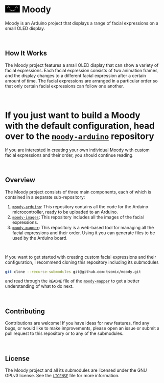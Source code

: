 # <img src="./assets/preview.gif" width="48" height="24" /> Moody

Moody is an Arduino project that displays a range of facial expressions on a small OLED display.


<br/>

## How It Works

The Moody project features a small OLED display that can show a variety of facial expressions. Each facial expression consists of two animation frames, and the display changes to a different facial expression after a certain amount of time. The facial expressions are arranged in a particular order so that only certain facial expressions can follow one another.

<br/>

# If you just want to build a Moody with the default configuration, head over to the [`moody-arduino`](https://github.com/tsomic/moody-arduino) repository
If you are interested in creating your own individual Moody with custom facial expressions and their order, you should continue reading.

<br/>

## Overview

The Moody project consists of three main components, each of which is contained in a separate sub-repository:

1. [`moody-arduino`](https://github.com/tsomic/moody-arduino): This repository contains all the code for the Arduino microcontroller, ready to be uploaded to an Arduino.
2. [`moody-images`](https://github.com/tsomic/moody-images): This repository includes all the images of the facial expressions.
3. [`moody-mapper`](https://github.com/tsomic/moody-mapper): This repository is a web-based tool for managing all the facial expressions and their order. Using it you can generate files to be used by the Arduino board.

<br/>

If you want to get started with creating custom facial expressions and their configuration, I recommend cloning this repository including its submodules

```bash
git clone --recurse-submodules git@github.com:tsomic/moody.git
```

and read through the `README` file of the [`moody-mapper`](https://github.com/tsomic/moody-mapper) to get a better understanding of what to do next.

<br/>

## Contributing

Contributions are welcome! If you have ideas for new features, find any bugs, or would like to make improvements, please open an issue or submit a pull request to this repository or to any of the submodules.

<br/>

## License

The Moody project and all its submodules are licensed under the GNU GPLv3 license. See the [`LICENSE`](https://github.com/tsomic/moody/blob/main/LICENSE) file for more information.
